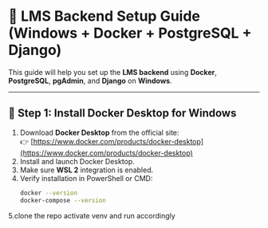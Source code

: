 # 🧠 LMS Backend Setup Guide (Windows + Docker + PostgreSQL + Django)

This guide will help you set up the **LMS backend** using **Docker**, **PostgreSQL**, **pgAdmin**, and **Django** on **Windows**.

---

## 🐳 Step 1: Install Docker Desktop for Windows

1. Download **Docker Desktop** from the official site:  
   👉 [https://www.docker.com/products/docker-desktop](https://www.docker.com/products/docker-desktop)
2. Install and launch Docker Desktop.
3. Make sure **WSL 2** integration is enabled.
4. Verify installation in PowerShell or CMD:
   ```bash
   docker --version
   docker-compose --version
5.clone the repo activate venv and run accordingly
